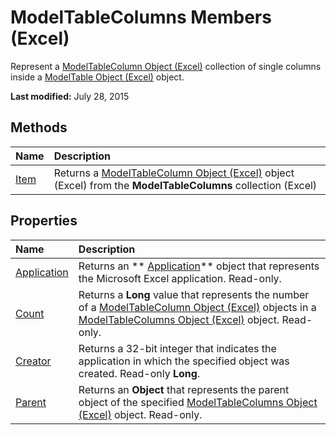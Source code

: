
# ModelTableColumns Members (Excel)
Represent a  [ModelTableColumn Object (Excel)](8deb1b62-c089-e0c3-0320-2d4596e8f6e3.md) collection of single columns inside a [ModelTable Object (Excel)](c853beb6-f2e7-dda0-b33a-8110a6c23de8.md) object.

 **Last modified:** July 28, 2015


## Methods



|**Name**|**Description**|
|:-----|:-----|
| [Item](7ffd2dcd-5eb3-abd3-b1b8-414fb8828e31.md)|Returns a  [ModelTableColumn Object (Excel)](8deb1b62-c089-e0c3-0320-2d4596e8f6e3.md) object (Excel) from the **ModelTableColumns** collection (Excel)|

## Properties



|**Name**|**Description**|
|:-----|:-----|
| [Application](cb086ea8-fcce-8c36-a92c-d006b774ff82.md)|Returns an  ** [Application](19b73597-5cf9-4f56-8227-b5211f657f6f.md)** object that represents the Microsoft Excel application. Read-only.|
| [Count](fdbcd2ab-fe11-01c1-88ae-a9c9c766fb65.md)|Returns a  **Long** value that represents the number of a [ModelTableColumn Object (Excel)](8deb1b62-c089-e0c3-0320-2d4596e8f6e3.md) objects in a [ModelTableColumns Object (Excel)](6f7a0fcd-7e78-8c90-a3a1-058c803b2ee0.md) object. Read-only.|
| [Creator](7aaccf6c-547e-0414-5722-22cdb1b833d1.md)|Returns a 32-bit integer that indicates the application in which the specified object was created. Read-only  **Long**.|
| [Parent](73825fee-00f9-1298-eb05-4a68c88b1b1c.md)|Returns an  **Object** that represents the parent object of the specified [ModelTableColumns Object (Excel)](6f7a0fcd-7e78-8c90-a3a1-058c803b2ee0.md) object. Read-only.|
